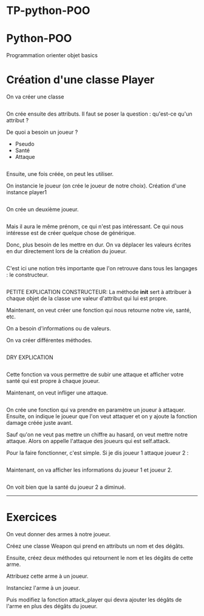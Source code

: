 # TP-python-POO
# Python-POO
Programmation orienter objet basics

# Création d'une classe Player

On va créer une classe
```python

```

On crée ensuite des attributs. Il faut se poser la question : qu'est-ce qu'un attribut ?

De quoi a besoin un joueur ?
- Pseudo
- Santé
- Attaque

```python

```

Ensuite, une fois créée, on peut les utiliser.

On instancie le joueur (on crée le joueur de notre choix).
Création d'une instance player1
```python

```
On crée un deuxième joueur. 
```python

```

Mais il aura le même prénom, ce qui n'est pas intéressant. Ce qui nous intéresse est de créer quelque chose de générique.

Donc, plus besoin de les mettre en dur. On va déplacer les valeurs écrites en dur directement lors de la création du joueur.

```python

```

C'est ici une notion très importante que l'on retrouve dans tous les langages : le constructeur.
```python

```
PETITE EXPLICATION CONSTRUCTEUR: La méthode __init__ sert à attribuer à chaque objet de la classe une valeur d'attribut qui lui est propre.

Maintenant, on veut créer une fonction qui nous retourne notre vie, santé, etc.

On a besoin d'informations ou de valeurs.

On va créer différentes méthodes.
```python

```
DRY EXPLICATION
```python

```

Cette fonction va vous permettre de subir une attaque et afficher votre santé qui est propre à chaque joueur.

Maintenant, on veut infliger une attaque.
```python

```
On crée une fonction qui va prendre en paramètre un joueur à attaquer. Ensuite, on indique le joueur que l'on veut attaquer et on y ajoute la fonction damage créée juste avant.

Sauf qu'on ne veut pas mettre un chiffre au hasard, on veut mettre notre attaque. Alors on appelle l'attaque des joueurs qui est self.attack.

Pour la faire fonctionner, c'est simple. Si je dis joueur 1 attaque joueur 2 :
```python

```
Maintenant, on va afficher les informations du joueur 1 et joueur 2.

```python

```
On voit bien que la santé du joueur 2 a diminué.

------------------------------------------------
# Exercices

On veut donner des armes à notre joueur.

Créez une classe Weapon qui prend en attributs un nom et des dégâts.

Ensuite, créez deux méthodes qui retournent le nom et les dégâts de cette arme.

Attribuez cette arme à un joueur.

Instanciez l'arme à un joueur.

Puis modifiez la fonction attack_player qui devra ajouter les dégâts de l'arme en plus des dégâts du joueur.
